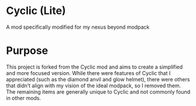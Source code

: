 # Cyclic (Lite)
A mod specifically modified for my nexus beyond modpack

# Purpose
This project is forked from the Cyclic mod and aims to create a simplified and more focused version. While there were features of Cyclic that I appreciated (such as the diamond anvil and glow helmet), there were others that didn’t align with my vision of the ideal modpack, so I removed them. The remaining items are generally unique to Cyclic and not commonly found in other mods.
